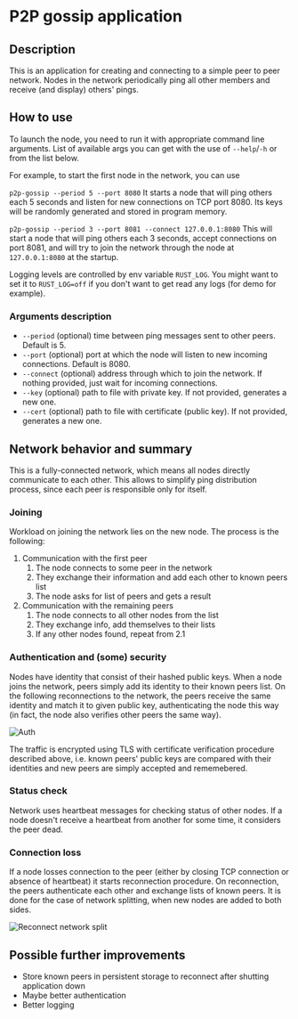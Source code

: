 # P2P gossip application

## Description
This is an application for creating and connecting to a simple peer to peer network. Nodes in the network periodically ping all other members and receive (and display) others' pings.

## How to use
To launch the node, you need to run it with appropriate command line arguments. List of available args you can get with the use of `--help`/`-h` or from the list below.

For example, to start the first node in the network, you can use

`p2p-gossip --period 5 --port 8080`
It starts a node that will ping others each 5 seconds and listen for new connections on TCP port 8080. Its keys will be randomly generated and stored in program memory.

`p2p-gossip --period 3 --port 8081 --connect 127.0.0.1:8080`
This will start a node that will ping others each 3 seconds, accept connections on port 8081, and will try to join the network through the node at `127.0.0.1:8080` at the startup.

Logging levels are controlled by env variable `RUST_LOG`. You might want to set it to `RUST_LOG=off` if you don't want to get read any logs (for demo for example).

### Arguments description
* `--period` (optional) time between ping messages sent to other peers. Default is 5.
* `--port` (optional) port at which the node will listen to new incoming connections. Default is 8080.
* `--connect` (optional) address through which to join the network. If nothing provided, just wait for incoming connections.
* `--key` (optional) path to file with private key. If not provided, generates a new one.
* `--cert` (optional) path to file with certificate (public key). If not provided, generates a new one. 

## Network behavior and summary
This is a fully-connected network, which means all nodes directly communicate to each other. This allows to simplify ping distribution process, since each peer is responsible only for itself.

### Joining
Workload on joining the network lies on the new node. The process is the following:
1. Communication with the first peer
   1. The node connects to some peer in the network
   2. They exchange their information and add each other to known peers list
   3. The node asks for list of peers and gets a result
2. Communication with the remaining peers
   1. The node connects to all other nodes from the list
   2. They exchange info, add themselves to their lists
   3. If any other nodes found, repeat from 2.1

### Authentication and (some) security
Nodes have identity that consist of their hashed public keys. When a node joins the network, peers simply add its identity to their known peers list. On the following reconnections to the network, the peers receive the same identity and match it to given public key, authenticating the node this way (in fact, the node also verifies other peers the same way).

![Auth](https://user-images.githubusercontent.com/8144358/160614192-1371ee44-a3ea-4fc2-ad6f-f78678d47bde.png)

The traffic is encrypted using TLS with certificate verification procedure described above, i.e. known peers' public keys are compared with their identities and new peers are simply accepted and rememebered.
### Status check
Network uses heartbeat messages for checking status of other nodes. If a node doesn't receive a heartbeat from another for some time, it considers the peer dead. 
### Connection loss
If a node losses connection to the peer (either by closing TCP connection or absence of heartbeat) it starts reconnection procedure. On reconnection, the peers authenticate each other and exchange lists of known peers. It is done for the case of network splitting, when new nodes are added to both sides.

![Reconnect network split](https://user-images.githubusercontent.com/8144358/160614244-346eae04-ebe0-4d59-a1f5-ee3d9a5e16d5.png)

## Possible further improvements
* Store known peers in persistent storage to reconnect after shutting application down
* Maybe better authentication
* Better logging
